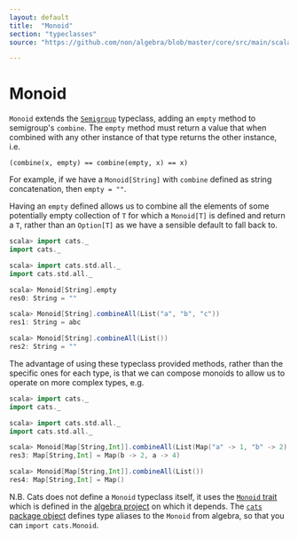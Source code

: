```yaml
---
layout: default
title:  "Monoid"
section: "typeclasses"
source: "https://github.com/non/algebra/blob/master/core/src/main/scala/algebra/Monoid.scala"

---
```

# Monoid

`Monoid` extends the [`Semigroup`](semigroup.html) typeclass, adding an `empty` method to semigroup's 
`combine`. The `empty` method must return a value that when combined with any other instance of that type
returns the other instance, i.e.

    (combine(x, empty) == combine(empty, x) == x)
    
For example, if we have a `Monoid[String]` with `combine` defined as string concatenation, then `empty = ""`.

Having an `empty` defined allows us to combine all the elements of some potentially empty collection
of `T` for which a `Monoid[T]` is defined and return a `T`, rather than an `Option[T]` as we have a
sensible default to fall back to.
 
```scala
scala> import cats._
import cats._

scala> import cats.std.all._
import cats.std.all._

scala> Monoid[String].empty
res0: String = ""

scala> Monoid[String].combineAll(List("a", "b", "c"))
res1: String = abc

scala> Monoid[String].combineAll(List())
res2: String = ""
```

The advantage of using these typeclass provided methods, rather than the specific ones for each
type, is that we can compose monoids to allow us to operate on more complex types, e.g.
 
```scala
scala> import cats._
import cats._

scala> import cats.std.all._
import cats.std.all._

scala> Monoid[Map[String,Int]].combineAll(List(Map("a" -> 1, "b" -> 2), Map("a" -> 3)))
res3: Map[String,Int] = Map(b -> 2, a -> 4)

scala> Monoid[Map[String,Int]].combineAll(List())
res4: Map[String,Int] = Map()
```
 
N.B.
Cats does not define a `Monoid` typeclass itself, it uses the [`Monoid`
trait](https://github.com/non/algebra/blob/master/core/src/main/scala/algebra/Monoid.scala)
which is defined in the [algebra project](https://github.com/non/algebra) on 
which it depends. The [`cats` package object](https://github.com/non/cats/blob/master/core/src/main/scala/cats/package.scala)
defines type aliases to the `Monoid` from algebra, so that you can
`import cats.Monoid`.
